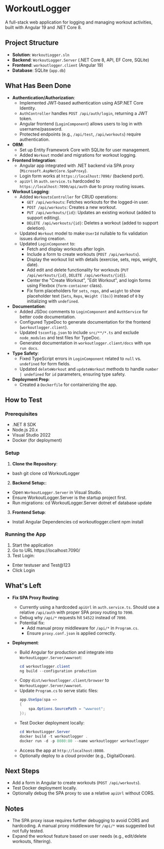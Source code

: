 # WorkoutLogger

A full-stack web application for logging and managing workout activities, built with Angular 19 and .NET Core 8.

## Project Structure
- **Solution**: `WorkoutLogger.sln`
- **Backend**: `WorkoutLogger.Server` (.NET Core 8, API, EF Core, SQLite)
- **Frontend**: `workoutlogger.client` (Angular 19)
- **Database**: SQLite (`app.db`)

## What Has Been Done
- **Authentication/Authorization**:
  - Implemented JWT-based authentication using ASP.NET Core Identity.
  - `AuthController` handles `POST /api/auth/login`, returning a JWT token.
  - Angular frontend (`LoginComponent`) allows users to log in with username/password.
  - Protected endpoints (e.g., `/api/test`, `/api/workouts`) require authentication.
- **ORM**:
  - Set up Entity Framework Core with SQLite for user management.
  - Added `Workout` model and migrations for workout logging.
- **Frontend Integration**:
  - Angular app integrated with .NET backend via SPA proxy (`Microsoft.AspNetCore.SpaProxy`).
  - Login form works at `https://localhost:7090/` (backend port).
  - `apiUrl` in `auth.service.ts` hardcoded to `https://localhost:7090/api/auth` due to proxy routing issues.
- **Workout Logging**:
  - Added `WorkoutsController` for CRUD operations:
    - `GET /api/workouts`: Fetches workouts for the logged-in user.
    - `POST /api/workouts`: Creates a new workout.
    - `PUT /api/workouts/{id}`: Updates an existing workout (added to support editing).
    - `DELETE /api/workouts/{id}`: Deletes a workout (added to support deletion).
  - Updated `Workout` model to make `UserId` nullable to fix validation issues during creation.
  - Updated `LoginComponent` to:
    - Fetch and display workouts after login.
    - Include a form to create workouts (`POST /api/workouts`).
    - Display the workout list with details (exercise, sets, reps, weight, date).
    - Add edit and delete functionality for workouts (`PUT /api/workouts/{id}`, `DELETE /api/workouts/{id}`).
    - Center the "Create Workout", "Edit Workout", and login forms using Flexbox (`form-container` class).
    - Fix form placeholders for `sets`, `reps`, and `weight` to show placeholder text (`Sets`, `Reps`, `Weight (lbs)`) instead of `0` by initializing with `undefined`.
- **Documentation**:
  - Added JSDoc comments to `LoginComponent` and `AuthService` for better code documentation.
  - Configured TypeDoc to generate documentation for the frontend (`workoutlogger.client`).
  - Updated `tsconfig.json` to include `src/**/*.ts` and exclude `node_modules` and test files for TypeDoc.
  - Generated documentation in `workoutlogger.client/docs` with `npm run docs`.
- **Type Safety**:
  - Fixed TypeScript errors in `LoginComponent` related to `null` vs. `undefined` for form fields.
  - Updated `deleteWorkout` and `updateWorkout` methods to handle `number | undefined` for `id` parameters, ensuring type safety.
- **Deployment Prep**:
  - Created a `Dockerfile` for containerizing the app.

## How to Test
### Prerequisites
- .NET 8 SDK
- Node.js 20.x
- Visual Studio 2022
- Docker (for deployment)

### Setup
1. **Clone the Repository**:
- bash
git clone <repository-url>
cd WorkoutLogger

2. **Backend Setup:**:
- Open `WorkoutLogger.Server` in Visual Studio.
- Ensure WorkoutLogger.Server is the startup project first.
- Run migrations:
cd WorkoutLogger.Server
dotnet ef database update

3. **Frontend Setup**:
- Install Angular Dependencies
cd workoutlogger.client
npm install


### Running the App
1. Start the application
2. Go to URL https://localhost:7090/
3. Test Login:
- Enter testuser and Test@123
- Click Login

## What's Left

- **Fix SPA Proxy Routing**:
  - Currently using a hardcoded `apiUrl` in `auth.service.ts`. Should use a relative `/api/auth` with proper SPA proxy routing to `7090`.
  - Debug why `/api/*` requests hit `54522` instead of `7090`.
  - Potential fix:
    - Add manual proxy middleware for `/api/*` in `Program.cs`.
    - Ensure `proxy.conf.json` is applied correctly.

- **Deployment**:
  - Build Angular for production and integrate into `WorkoutLogger.Server/wwwroot`:
    ```powershell
    cd workoutlogger.client
    ng build --configuration production
    ```
  - Copy `dist/workoutlogger.client/browser` to `WorkoutLogger.Server/wwwroot`.
  - Update `Program.cs` to serve static files:
    ```csharp
    app.UseSpa(spa =>
    {
        spa.Options.SourcePath = "wwwroot";
    });
    ```
  - Test Docker deployment locally:
    ```powershell
    cd WorkoutLogger.Server
    docker build -t workoutlogger .
    docker run -d -p 8080:80 --name workoutlogger workoutlogger
    ```
  - Access the app at `http://localhost:8080`.
  - Optionally deploy to a cloud provider (e.g., DigitalOcean).

## Next Steps
- Add a form in Angular to create workouts (`POST /api/workouts`).
- Test Docker deployment locally.
- Optionally debug the SPA proxy to use a relative `apiUrl` without CORS.

## Notes
- The SPA proxy issue requires further debugging to avoid CORS and hardcoding. A manual proxy middleware for `/api/*` was suggested but not fully tested.
- Expand the workout feature based on user needs (e.g., edit/delete workouts, filtering).


